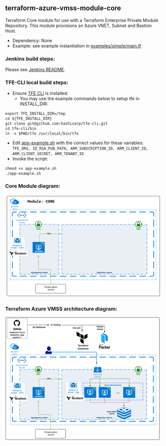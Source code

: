 ## terraform-azure-vmss-module-core
Terraform Core module for use with a Terraform Enterprise Private Module Repository. This module provisions an Azure VNET, Subnet and Bastion Host.
- Dependency: None
- Example: see example instantiation in [examples/simple/main.tf](examples/simple/main.tf)

### Jenkins build steps:
Please see [Jenkins README](../../jenkins/README.md).

### TFE-CLI local build steps:
- Ensure [TFE CLI](https://github.com/hashicorp/tfe-cli/projects) is installed:
  - You may use the example commands below to setup tfe in INSTALL_DIR:
```
export TFE_INSTALL_DIR=/tmp
cd ${TFE_INSTALL_DIR}
git clone git@github.com:hashicorp/tfe-cli.git
cd tfe-cli/bin
ln -s $PWD/tfe /usr/local/bin/tfe
```
- Edit [app-example.sh](app-example.sh) with the correct values for these variables: `TFE_ORG, ID_RSA_PUB_PATH, ARM_SUBSCRIPTION_ID, ARM_CLIENT_ID, ARM_CLIENT_SECRET, ARM_TENANT_ID`
- Invoke the script:
```
chmod +x app-example.sh
./app-example.sh
```

### Core Module diagram:
![TFE](Azure-Core-module-1.2.png "Private Module Repository - Core")

### Terraform Azure VMSS architecture diagram:
![VMSS](../../Azure-VMSS-architecture-1.2.png "VMSS")
